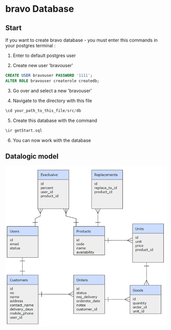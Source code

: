 # bravo Database

## Start

If you want to create bravo database - you must enter this commands in your postgres terminal :

1. Enter to default postgres user

2. Create new user 'bravouser'

 ```sql
CREATE USER bravouser PASSWORD '1111';
ALTER ROLE bravouser createrole createdb;
 ```

3. Go over and select a new 'bravouser'

4. Navigate to the directory with this file

 ```sql
\cd your_path_to_this_file/src/db
 ```

5. Create this database with the command

 ```sql
\ir getStart.sql
 ```

6. You can now work with the database

## Datalogic model

![datalogic model](https://github.com/BohdanShmalko/bravo/blob/main/back/assets/model.png?raw=true)